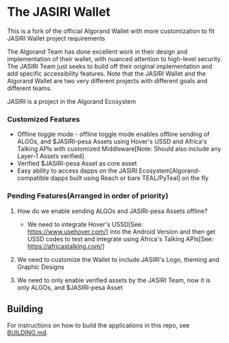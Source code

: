 # The JASIRI Wallet

This is a fork of the official Algorand Wallet with more customization to fit JASIRI Wallet project requirements

The Algorand Team has done excellent work in their design and implementation of their wallet, with nuanced attention to high-level security. The JASIRI Team just seeks to build off their original implementation and add specific accessibility features. Note that the JASIRI Wallet and the Algorand Wallet are two very different projects with different goals and different teams.  

JASIRI is a project in the Algorand Ecosystem

### Customized Features

- Offline toggle mode - offline toggle mode enables offline sending of ALGOs, and $JASIRI-pesa Assets using Hover's USSD and Africa's Talking APIs with customized Middleware[Note: Should also include any Layer-1 Assets verified]
- Verified $JASIRI-pesa Asset as core asset
- Easy ability to access dapps on the JASIRI Ecosystem[Algorand-compatible dapps built using Reach or bare TEAL/PyTeal] on the fly

### Pending Features(Arranged in order of priority)
1. How do we enable sending ALGOs and JASIRI-pesa Assets offline?
   - We need to integrate Hover's USSD[See: https://www.usehover.com/] into the Android Version and then get
     USSD codes to test and integrate using Africa's Talking APIs[See: https://africastalking.com/]

2. We need to customize the Wallet to include JASIRI's Logo, theming and Graphic Designs

3. We need to only enable verified assets by the JASIRI Team, now it is only ALGOs, and $JASIRI-pesa Asset


## Building
For instructions on how to build the applications in this repo, see [BUILDING.md](./BUILDING.md).
